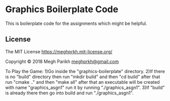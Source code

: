 Graphics Boilerplate Code
=========================

This is boilerplate code for the assignments which might be helpful.


License
-------
The MIT License https://meghprkh.mit-license.org/

Copyright &copy; 2018 Megh Parikh <meghprkh@gmail.com>

To Play the Game:
1)Go inside the "graphics-boilerplate" directory.
2)If there is no "build" directory then run "mkdir build" and then "cd build" after that run "cmake .." and then "make all" after that an executable will be created with name "graphics_asgn1" run it by running "./graphics_asgn1".
3)If "build" is already there then go into build and run "./graphics_asgn1".
